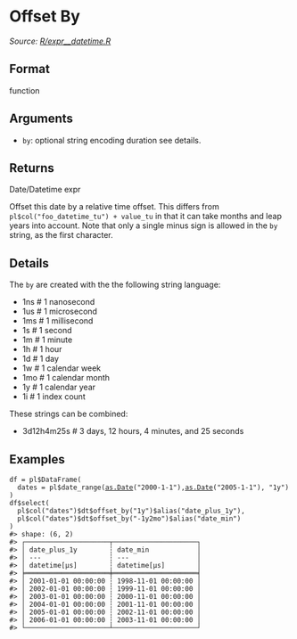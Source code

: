 # Offset By

*Source: [R/expr__datetime.R](https://github.com/pola-rs/r-polars/tree/main/R/expr__datetime.R)*

## Format

function

## Arguments

- `by`: optional string encoding duration see details.

## Returns

Date/Datetime expr

Offset this date by a relative time offset. This differs from `pl$col("foo_datetime_tu") + value_tu` in that it can take months and leap years into account. Note that only a single minus sign is allowed in the `by` string, as the first character.

## Details

The `by` are created with the the following string language:

 * 1ns # 1 nanosecond
 * 1us # 1 microsecond
 * 1ms # 1 millisecond
 * 1s # 1 second
 * 1m # 1 minute
 * 1h # 1 hour
 * 1d # 1 day
 * 1w # 1 calendar week
 * 1mo # 1 calendar month
 * 1y # 1 calendar year
 * 1i # 1 index count

These strings can be combined:

 * 3d12h4m25s # 3 days, 12 hours, 4 minutes, and 25 seconds

## Examples

<pre class='r-example'><code><span class='r-in'><span><span class='va'>df</span> <span class='op'>=</span> <span class='va'>pl</span><span class='op'>$</span><span class='fu'>DataFrame</span><span class='op'>(</span></span></span>
<span class='r-in'><span>  dates <span class='op'>=</span> <span class='va'>pl</span><span class='op'>$</span><span class='fu'>date_range</span><span class='op'>(</span><span class='fu'><a href='https://rdrr.io/r/base/as.Date.html'>as.Date</a></span><span class='op'>(</span><span class='st'>"2000-1-1"</span><span class='op'>)</span>,<span class='fu'><a href='https://rdrr.io/r/base/as.Date.html'>as.Date</a></span><span class='op'>(</span><span class='st'>"2005-1-1"</span><span class='op'>)</span>, <span class='st'>"1y"</span><span class='op'>)</span></span></span>
<span class='r-in'><span><span class='op'>)</span></span></span>
<span class='r-in'><span><span class='va'>df</span><span class='op'>$</span><span class='fu'>select</span><span class='op'>(</span></span></span>
<span class='r-in'><span>  <span class='va'>pl</span><span class='op'>$</span><span class='fu'>col</span><span class='op'>(</span><span class='st'>"dates"</span><span class='op'>)</span><span class='op'>$</span><span class='va'>dt</span><span class='op'>$</span><span class='fu'>offset_by</span><span class='op'>(</span><span class='st'>"1y"</span><span class='op'>)</span><span class='op'>$</span><span class='fu'>alias</span><span class='op'>(</span><span class='st'>"date_plus_1y"</span><span class='op'>)</span>,</span></span>
<span class='r-in'><span>  <span class='va'>pl</span><span class='op'>$</span><span class='fu'>col</span><span class='op'>(</span><span class='st'>"dates"</span><span class='op'>)</span><span class='op'>$</span><span class='va'>dt</span><span class='op'>$</span><span class='fu'>offset_by</span><span class='op'>(</span><span class='st'>"-1y2mo"</span><span class='op'>)</span><span class='op'>$</span><span class='fu'>alias</span><span class='op'>(</span><span class='st'>"date_min"</span><span class='op'>)</span></span></span>
<span class='r-in'><span><span class='op'>)</span></span></span>
<span class='r-out co'><span class='r-pr'>#&gt;</span> shape: (6, 2)</span>
<span class='r-out co'><span class='r-pr'>#&gt;</span> ┌─────────────────────┬─────────────────────┐</span>
<span class='r-out co'><span class='r-pr'>#&gt;</span> │ date_plus_1y        ┆ date_min            │</span>
<span class='r-out co'><span class='r-pr'>#&gt;</span> │ ---                 ┆ ---                 │</span>
<span class='r-out co'><span class='r-pr'>#&gt;</span> │ datetime[μs]        ┆ datetime[μs]        │</span>
<span class='r-out co'><span class='r-pr'>#&gt;</span> ╞═════════════════════╪═════════════════════╡</span>
<span class='r-out co'><span class='r-pr'>#&gt;</span> │ 2001-01-01 00:00:00 ┆ 1998-11-01 00:00:00 │</span>
<span class='r-out co'><span class='r-pr'>#&gt;</span> │ 2002-01-01 00:00:00 ┆ 1999-11-01 00:00:00 │</span>
<span class='r-out co'><span class='r-pr'>#&gt;</span> │ 2003-01-01 00:00:00 ┆ 2000-11-01 00:00:00 │</span>
<span class='r-out co'><span class='r-pr'>#&gt;</span> │ 2004-01-01 00:00:00 ┆ 2001-11-01 00:00:00 │</span>
<span class='r-out co'><span class='r-pr'>#&gt;</span> │ 2005-01-01 00:00:00 ┆ 2002-11-01 00:00:00 │</span>
<span class='r-out co'><span class='r-pr'>#&gt;</span> │ 2006-01-01 00:00:00 ┆ 2003-11-01 00:00:00 │</span>
<span class='r-out co'><span class='r-pr'>#&gt;</span> └─────────────────────┴─────────────────────┘</span>
 </code></pre>
